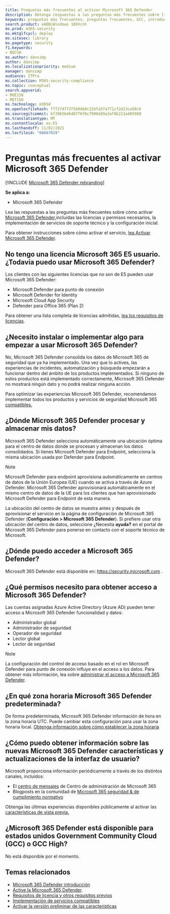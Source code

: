 ```yaml
---
title: Preguntas más frecuentes al activar Microsoft 365 Defender
description: Obtenga respuestas a las preguntas más frecuentes sobre licencias, permisos, configuración inicial y otros productos y servicios relacionados con la habilitación de Microsoft 365 Defender
keywords: preguntas más frecuentes, preguntas frecuentes, GCC, introducción, habilitar Microsoft 365 Defender, Microsoft 365 Defender, M365, seguridad, ubicación de datos, permisos necesarios, elegibilidad de licencia, página de configuración
search.product: eADQiWindows 10XVcnh
ms.prod: m365-security
ms.mktglfcycl: deploy
ms.sitesec: library
ms.pagetype: security
f1.keywords:
- NOCSH
ms.author: dansimp
author: dansimp
ms.localizationpriority: medium
manager: dansimp
audience: ITPro
ms.collection: M365-security-compliance
ms.topic: conceptual
search.appverid:
- MOE150
- MET150
ms.technology: m365d
ms.openlocfilehash: f7f27d772f5b0d68c22bfa57a771cf2d13ca58c6
ms.sourcegitcommit: bf3965b46487f6f8cf900dd9a3af8b213a405989
ms.translationtype: MT
ms.contentlocale: es-ES
ms.lasthandoff: 11/02/2021
ms.locfileid: "60667019"
---
```

# <a name="frequently-asked-questions-when-turning-on-microsoft-365-defender"></a>Preguntas más frecuentes al activar Microsoft 365 Defender

[!INCLUDE [Microsoft 365 Defender rebranding](../includes/microsoft-defender.md)]


**Se aplica a:**
- Microsoft 365 Defender

Lea las respuestas a las preguntas más frecuentes sobre cómo activar [Microsoft 365 Defender,](microsoft-365-defender.md)incluidas las licencias y permisos necesarios, la implementación de servicios de soporte técnico y la configuración inicial.

Para obtener instrucciones sobre cómo activar el servicio, [lea Activar Microsoft 365 Defender](m365d-enable.md).

## <a name="i-dont-have-a-microsoft-365-e5-license-can-i-still-use-microsoft-365-defender"></a>No tengo una licencia Microsoft 365 E5 usuario. ¿Todavía puedo usar Microsoft 365 Defender?

Los clientes con las siguientes licencias que no son de E5 pueden usar Microsoft 365 Defender:

- Microsoft Defender para punto de conexión
- Microsoft Defender for Identity
- Microsoft Cloud App Security
- Defender para Office 365 (Plan 2)

Para obtener una lista completa de licencias admitidas, [lea los requisitos de licencias](prerequisites.md#licensing-requirements).

## <a name="do-i-need-to-install-or-deploy-anything-to-start-using-microsoft-365-defender"></a>¿Necesito instalar o implementar algo para empezar a usar Microsoft 365 Defender?

No, Microsoft 365 Defender consolida los datos de Microsoft 365 de seguridad que ya ha implementado. Una vez que lo actives, las experiencias de incidentes, automatización y búsqueda empezarán a funcionar dentro del ámbito de los productos implementados. Si ninguno de estos productos está implementado correctamente, Microsoft 365 Defender no mostrará ningún dato y no podrá realizar ninguna acción.

Para optimizar las experiencias Microsoft 365 Defender, recomendamos implementar todos los productos y servicios de seguridad Microsoft 365 [compatibles.](deploy-supported-services.md) 

## <a name="where-does-microsoft-365-defender-process-and-store-my-data"></a>¿Dónde Microsoft 365 Defender procesar y almacenar mis datos?

Microsoft 365 Defender selecciona automáticamente una ubicación óptima para el centro de datos donde se procesan y almacenan los datos consolidados. Si tienes Microsoft Defender para Endpoint, selecciona la misma ubicación usada por Defender para Endpoint.

>[!NOTE]
>Microsoft Defender para endpoint aprovisiona automáticamente en centros de datos de la Unión Europea (UE) cuando se activa a través de Azure Defender. Microsoft 365 Defender aprovisionará automáticamente en el mismo centro de datos de la UE para los clientes que han aprovisionado Microsoft Defender para Endpoint de esta manera.

La ubicación del centro de datos se muestra antes y después de aprovisionar el servicio en la página de configuración de Microsoft 365 Defender (**Configuración > Microsoft 365 Defender**). Si prefiere usar otra ubicación del centro de datos, seleccione ¿Necesita **ayuda?** en el portal de Microsoft 365 Defender para ponerse en contacto con el soporte técnico de Microsoft.

## <a name="where-can-i-access-microsoft-365-defender"></a>¿Dónde puedo acceder a Microsoft 365 Defender?

Microsoft 365 Defender está disponible en: <https://security.microsoft.com> .

## <a name="what-permissions-do-i-need-to-access-microsoft-365-defender"></a>¿Qué permisos necesito para obtener acceso a Microsoft 365 Defender?

Las cuentas asignadas Azure Active Directory (Azure AD) pueden tener acceso a Microsoft 365 Defender funcionalidad y datos:

- Administrador global
- Administrador de seguridad
- Operador de seguridad
- Lector global
- Lector de seguridad

> [!NOTE]
> La configuración del control de acceso basado en el rol en Microsoft Defender para punto de conexión influye en el acceso a los datos. Para obtener más información, lea sobre [administrar el acceso a Microsoft 365 Defender](m365d-permissions.md).

## <a name="what-time-zone-does-microsoft-365-defender-default-to"></a>¿En qué zona horaria Microsoft 365 Defender predeterminada?

De forma predeterminada, Microsoft 365 Defender información de hora en la zona horaria UTC. Puede cambiar esta configuración para usar la zona horaria local. [Obtenga información sobre cómo establecer la zona horaria](m365d-time-zone.md)

## <a name="how-can-i-learn-about-new-microsoft-365-defender-feature-and-ui-updates"></a>¿Cómo puedo obtener información sobre las nuevas Microsoft 365 Defender características y actualizaciones de la interfaz de usuario?

Microsoft proporciona información periódicamente a través de los distintos canales, incluidos:

- El [centro de mensajes](../../admin/manage/message-center.md) de Centro de administración de Microsoft 365
- Blogposts en la comunidad de [Microsoft 365 seguridad & de cumplimiento normativo](https://techcommunity.microsoft.com/t5/security-privacy-and-compliance/bg-p/securityprivacycompliance)

Obtenga las últimas experiencias disponibles públicamente al activar las [características de vista previa.](preview.md)

## <a name="is-microsoft-365-defender-available-for-us-government-community-cloud-gcc-or-gcc-high"></a>¿Microsoft 365 Defender está disponible para estados unidos Government Community Cloud (GCC) o GCC High?

No está disponible por el momento.

## <a name="related-topics"></a>Temas relacionados

- [Microsoft 365 Defender introducción](microsoft-365-defender.md)
- [Active la Microsoft 365 Defender](m365d-enable.md).
- [Requisitos de licencia y otros requisitos previos](prerequisites.md)
- [Implementación de servicios compatibles](deploy-supported-services.md)
- [Activar la versión preliminar de las características](preview.md)
